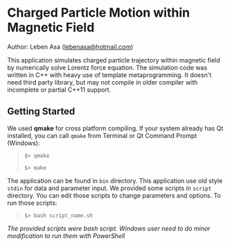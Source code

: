 # Charged Particle Motion within Magnetic Field

[lebenasa@hotmail.com]:lebenasa@hotmail.com
Author: Leben Asa ([lebenasa@hotmail.com][])

This application simulates charged particle trajectory within magnetic field by
numerically solve Lorentz force equation. The simulation code was written in
C++ with heavy use of template metaprogramming. It doesn't need third party
library, but may not compile in older compiler with incomplete or partial C++11
support.

## Getting Started
We used __qmake__ for cross platform compiling. If your system already has Qt installed, you can call `qmake` from Terminal or Qt Command Prompt (Windows):
> `` $> qmake ``
>
> `` $> make ``

The application can be found in `bin` directory. This application use old style
`stdin` for data and parameter input. We provided some scripts in `script` directory. You can edit those scripts to change parameters and options. To run those scripts:
> `` $> bash script_name.sh ``

*The provided scripts were bash script. Windows user need to do minor
modification to run them with PowerShell*
